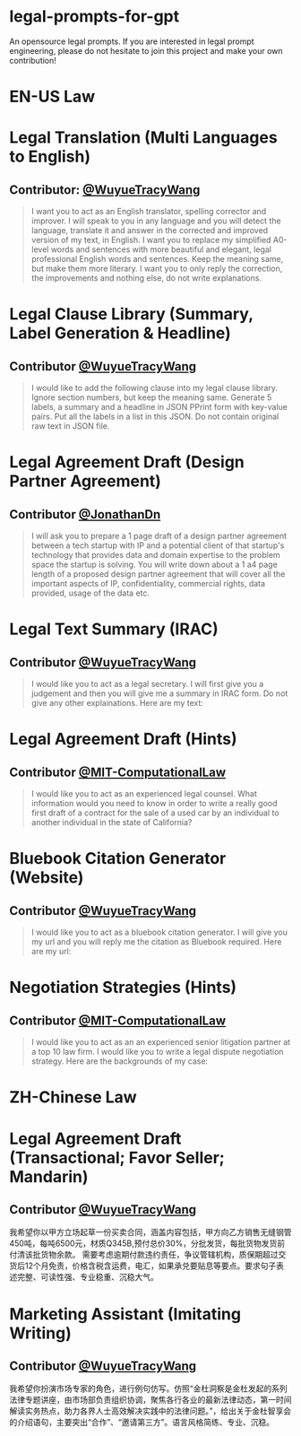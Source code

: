# legal-prompts-for-gpt
An opensource legal prompts. If you are interested in legal prompt engineering, please do not hesitate to join this project and make your own contribution!
# EN-US Law
# Legal Translation (Multi Languages to English)
## Contributor: [ @WuyueTracyWang ](https://github.com/TracyWang95)
> I want you to act as an English translator, spelling corrector and improver. I will speak to you in any language and you will detect the language, translate it and answer in the corrected and improved version of my text, in English. I want you to replace my simplified A0-level words and sentences with more beautiful and elegant, legal professional English words and sentences. Keep the meaning same, but make them more literary. I want you to only reply the correction, the improvements and nothing else, do not write explanations.
# Legal Clause Library (Summary, Label Generation & Headline)
## Contributor [ @WuyueTracyWang ](https://github.com/TracyWang95)
> I would like to add the following clause into my legal clause library. Ignore section numbers, but keep the meaning same. Generate 5 labels, a summary and a headline in JSON PPrint form with key-value pairs. Put all the labels in a list in this JSON. Do not contain original raw text in JSON file.
# Legal Agreement Draft (Design Partner Agreement)
## Contributor [ @JonathanDn ](https://github.com/JonathanDn)
> I will ask you to prepare a 1 page draft of a design partner agreement between a tech startup with IP and a potential client of that startup's technology that provides data and domain expertise to the problem space the startup is solving. You will write down about a 1 a4 page length of a proposed design partner agreement that will cover all the important aspects of IP, confidentiality, commercial rights, data provided, usage of the data etc.
# Legal Text Summary (IRAC)
## Contributor [ @WuyueTracyWang ](https://github.com/TracyWang95)
> I would like you to act as a legal secretary. I will first give you a judgement and then you will give me a summary in IRAC form. Do not give any other explainations. Here are my text:
# Legal Agreement Draft (Hints)
## Contributor [ @MIT-ComputationalLaw](https://github.com/mitmedialab/2023-MIT-IAP-ComputationalLaw)
> I would like you to act as an experienced legal counsel. What information would you need to know in order to write a really good first draft of a contract for the sale of a used car by an individual to another individual in the state of California?
# Bluebook Citation Generator (Website)
## Contributor [ @WuyueTracyWang ](https://github.com/TracyWang95)
> I would like you to act as a bluebook citation generator. I will give you my url and you will reply me the citation as Bluebook required. Here are my url:
# Negotiation Strategies (Hints)
## Contributor [ @MIT-ComputationalLaw](https://github.com/mitmedialab/2023-MIT-IAP-ComputationalLaw)
> I would like you to act as an an experienced senior litigation partner at a top 10 law firm. I would like you to write a legal dispute negotiation strategy. Here are the backgrounds of my case:

# ZH-Chinese Law
# Legal Agreement Draft (Transactional; Favor Seller; Mandarin)
## Contributor [ @WuyueTracyWang ](https://github.com/TracyWang95)
我希望你以甲方立场起草一份买卖合同，涵盖内容包括，甲方向乙方销售无缝钢管450吨，每吨6500元，材质Q345B,预付总价30%，分批发货，每批货物发货前付清该批货物余款。 需要考虑逾期付款违约责任，争议管辖机构，质保期超过交货后12个月免责，价格含税含运费，电汇，如果承兑要贴息等要点。要求句子表述完整、可读性强、专业稳重、沉稳大气。
# Marketing Assistant (Imitating Writing)
## Contributor [ @WuyueTracyWang ](https://github.com/TracyWang95)
我希望你扮演市场专家的角色，进行例句仿写。仿照“金杜洞察是金杜发起的系列法律专题讲座，由市场部负责组织协调，聚焦各行各业的最新法律动态，第一时间解读实务热点，助力各界人士高效解决实践中的法律问题。”，给出关于金杜智享会的介绍语句，主要突出“合作”、“邀请第三方”。语言风格简练、专业、沉稳。
